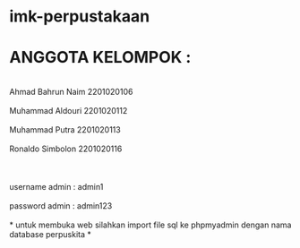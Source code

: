 # imk-perpustakaan
# ANGGOTA KELOMPOK :
<br>Ahmad Bahrun Naim 2201020106</br>
<br>Muhammad Aldouri 2201020112</br>
<br>Muhammad Putra 2201020113</br>
<br>Ronaldo Simbolon 2201020116</br>
<br></br>
<br> username admin : admin1 </br>
<br> password admin : admin123 </br>
<br> * untuk membuka web silahkan import file sql ke phpmyadmin dengan nama database perpuskita * </br>
